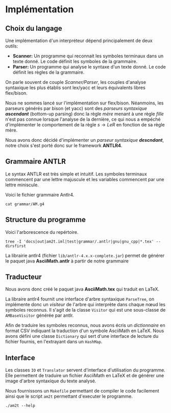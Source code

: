 # Implémentation

## Choix du langage

Une implémentation d'un interpréteur dépend principalement de deux outils:

- **Scanner:** Un programme qui reconnait les symboles terminaux dans un texte donné. Le code définit les symboles de la grammaire.
- **Parser:** Un programme qui analyse le syntaxe d'un texte donné. Le code définit les règles de la grammaire.

On parle souvent de couple *Scanner/Parser*, les couples d'analyse syntaxique les plus établis sont lex/yacc et leurs équivalents libres flex/bison.

Nous ne sommes lancé sur l'implémentation sur flex/bison.
Néanmoins, les parseurs générés par bison (et yacc) sont des *parseurs syntaxique __ascendant__* (bottom-up parsing)
donc la règle *mère* menant à une règle *fille* n'est pas connue lorsque l'analyse de la dernière,
ce qui nous a empéché d'implémenter le comportement de la règle $s\to LeR$ en fonction de sa règle mère.

Nous avons donc décidé d'implémenter un *parseur syntaxique __descndant__*,
notre choix s'est porté donc sur le framework **ANTLR4**.

## Grammaire ANTLR

Le syntax ANTLR est très simple et intuitif.
Les symboles terminaux commencent par une lettre majuscule et les variables commencent par une lettre miniscule.

Voici le fichier grammaire Antlr4.
```{bash, comment=NA}
cat grammar/AM.g4
```

## Structure du programme

Voici l'arborescence du repértoire.
```{bash, echo=FALSE, comment=NA}
tree -I 'docs|out|am2t.iml|test|grammar/.antlr|gnu|gnu_cpp|*.tex' --dirsfirst
```

La librairie antlr4 (fichier `lib/antlr-4.x.x-complete.jar`) permet de générer le paquet java **AsciiMath.antlr** à partir de notre grammaire

## Traducteur

Nous avons donc créé le paquet java **AsciiMath.tex** qui traduit en LaTeX.

La libraire antlr4 fournit une interface d'arbre syntaxique `ParseTree`, on implémente donc un *visiteur* de l'arbre qui
interprète dans chaque nœud les symboles reconnus.
Il s'agit de la classe `Visitor` qui est une sous-classe de `AMBaseVisitor` générée par antlr.

Afin de traduire les symboles reconnus, nous avons écris un *dictionnaire* en format CSV indiquant la traduction d'un symbole AsciiMath en LaTeX.
Nous avons défini une classe `Dictionary` qui sert d'une interface de lecture du fichier fournis, en l'extrayant dans un `HashMap`.

## Interface

Les classes `IO` et `Translator` servent d'interface d'utilisation du programme.
Elle permettent de traduire un fichier AsciiMath en LaTeX et de générer une image d'arbre syntaxique du texte analysé.

Nous fournissons un `Makefile` permettant de compiler le code facilement ainsi que le script `am2t`
permettant d'executer le programme.

```{bash}
./am2t --help
```
